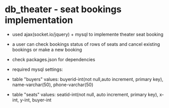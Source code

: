 # db_theater - seat bookings implementation

- used ajax(socket.io/jquery) + mysql to implemente theater seat booking
- a user can check bookings status of rows of seats and cancel existing bookings or make a new booking
- check packages.json for dependencies

- required mysql settings:
- table "buyers" values: buyerid-int(not null,auto increment, primary key), name-varchar(50), phone-varchar(50)
- table "seats" values: seatid-int(not null, auto increment, primary key), x-int, y-int, buyer-int